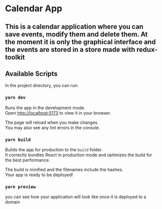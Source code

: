 # Calendar App

## This is a calendar application where you can save events, modify them and delete them. At the moment it is only the graphical interface and the events are stored in a store made with redux-toolkit

## Available Scripts

In the project directory, you can run:

### `yarn dev`

Runs the app in the development mode.\
Open [http://localhost:5173](http://localhost:3000) to view it in your browser.

The page will reload when you make changes.\
You may also see any lint errors in the console.

### `yarn build`

Builds the app for production to the `build` folder.\
It correctly bundles React in production mode and optimizes the build for the best performance.

The build is minified and the filenames include the hashes.\
Your app is ready to be deployed!

### `yarn preview`

you can see how your application will look like once it is deployed to a domain
